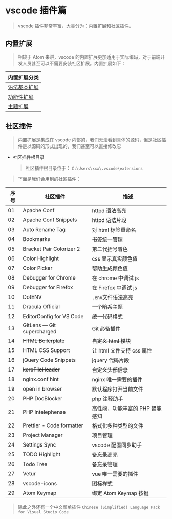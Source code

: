 # vscode 插件篇

> vscode 插件非常丰富，大类分为：内置扩展和社区插件。

## 内置扩展

> 相较于 Atom 来讲，vscode 的内置扩展更加适用于实际编码，对于前端开发人员甚至可以不需要安装社区扩展。内置扩展如下：

| 内置扩展分类                           |
| -------------------------------------- |
| [语法基本扩展](./core/语法基本扩展.md) |
| [功能性扩展](./core/功能性扩展.md)     |
| [主题扩展](./core/主题扩展.md)         |

## 社区插件

> 内置扩展是集成在 vscode 内部的，我们无法看到具体的源码，但是社区插件是以源码的形式出现的，我们甚至可以直接修改它

- 社区插件根目录

  > 社区插件根目录位于： `C:\Users\xxx\.vscode\extensions`

> 下面是我们会用到的社区插件：

| 序号 | 社区插件                   | 描述                            |
| ---- | -------------------------- | ------------------------------- |
| 01   | Apache Conf                | httpd 语法高亮                  |
| 02   | Apache Conf Snippets       | httpd 语法片段                  |
| 03   | Auto Rename Tag            | 对 html 标签重命名              |
| 04   | Bookmarks                  | 书签统一管理                    |
| 05   | Bracket Pair Colorizer 2   | 第二代括号着色                  |
| 06   | Color Highlight            | css 显示真实颜色值              |
| 07   | Color Picker               | 帮助生成颜色值                  |
| 08   | Debugger for Chrome        | 在 chrome 中调试 js             |
| 09   | Debugger for Firefox       | 在 Firefox 中调试 js            |
| 10   | DotENV                     | `.env`文件语法高亮              |
| 11   | Dracula Official           | 一个暗系主题                    |
| 12   | EditorConfig for VS Code   | 统一代码格式                    |
| 13   | GitLens — Git supercharged | Git 必备插件                    |
| 14   | ~~HTML Boilerplate~~       | ~~自定义 html 模块~~            |
| 15   | HTML CSS Support           | 让 html 文件支持 css 属性       |
| 16   | jQuery Code Snippets       | jquery 代码片段                 |
| 17   | ~~koroFileHeader~~         | ~~自定义头部信息~~              |
| 18   | nginx.conf hint            | nginx 唯一需要的插件            |
| 19   | open in browser            | 默认程序打开当前文件            |
| 20   | PHP DocBlocker             | php 注释助手                    |
| 21   | PHP Intelephense           | 高性能，功能丰富的 PHP 智能感知 |
| 22   | Prettier - Code formatter  | 格式化多种类型的文件            |
| 23   | Project Manager            | 项目管理                        |
| 24   | Settings Sync              | vscode 配置同步助手             |
| 25   | TODO Highlight             | 备忘录高亮                      |
| 26   | Todo Tree                  | 备忘录管理                      |
| 27   | Vetur                      | vue 唯一需要的插件              |
| 28   | vscode-icons               | 图标样式                        |
| 29   | Atom Keymap                | 绑定 Atom Keymap 按键           |

> 除此之外还有一个中文菜单插件 `Chinese (Simplified) Language Pack for Visual Studio Code`
